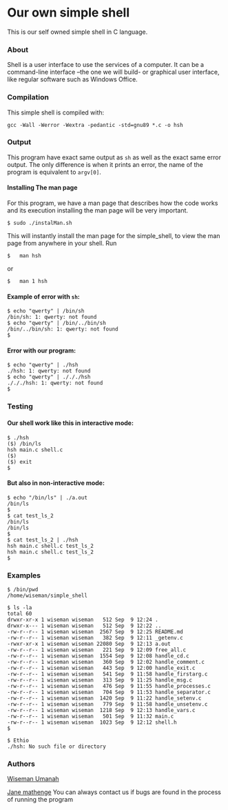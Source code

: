 # Our own simple shell

This is our self owned simple shell in C language.

### About

Shell is a user interface to use the services of a computer. It can be a command-line interface –the one we will build- or graphical user interface, like regular software such as Windows Office.

### Compilation
This simple shell is compiled with:
```
gcc -Wall -Werror -Wextra -pedantic -std=gnu89 *.c -o hsh
```

### Output
This program have exact same output as ```sh``` as well as the exact same error output. The only difference is when it prints an error, the name of the program is equivalent to ```argv[0]```.

#### Installing The man page
For this program, we have a man page that describes how the code works and its execution installing the man page will
be very important.
```
$ sudo ./instalMan.sh
```
This will instantly install the man page for the simple_shell, to view the man page from anywhere in your shell. Run
```
$   man hsh
```
or
```
$   man 1 hsh
```
#### Example of error with ```sh```:
```
$ echo "qwerty" | /bin/sh
/bin/sh: 1: qwerty: not found
$ echo "qwerty" | /bin/../bin/sh
/bin/../bin/sh: 1: qwerty: not found
$
```

#### Error with our program:

```
$ echo "qwerty" | ./hsh
./hsh: 1: qwerty: not found
$ echo "qwerty" | ./././hsh
./././hsh: 1: qwerty: not found
$
```
### Testing
#### Our shell work like this in interactive mode:
```
$ ./hsh
($) /bin/ls
hsh main.c shell.c
($)
($) exit
$
```

#### But also in non-interactive mode:
```
$ echo "/bin/ls" | ./a.out
/bin/ls
$
$ cat test_ls_2
/bin/ls
/bin/ls
$
$ cat test_ls_2 | ./hsh
hsh main.c shell.c test_ls_2
hsh main.c shell.c test_ls_2
$
```
### Examples
```
$ /bin/pwd
/home/wiseman/simple_shell
```

```
$ ls -la
total 60
drwxr-xr-x 1 wiseman wiseman   512 Sep  9 12:24 .
drwxr-x--- 1 wiseman wiseman   512 Sep  9 12:22 ..
-rw-r--r-- 1 wiseman wiseman  2567 Sep  9 12:25 README.md
-rw-r--r-- 1 wiseman wiseman   382 Sep  9 12:11 _getenv.c
-rwxr-xr-x 1 wiseman wiseman 22080 Sep  9 12:13 a.out
-rw-r--r-- 1 wiseman wiseman   221 Sep  9 12:09 free_all.c
-rw-r--r-- 1 wiseman wiseman  1554 Sep  9 12:08 handle_cd.c
-rw-r--r-- 1 wiseman wiseman   360 Sep  9 12:02 handle_comment.c
-rw-r--r-- 1 wiseman wiseman   443 Sep  9 12:00 handle_exit.c
-rw-r--r-- 1 wiseman wiseman   541 Sep  9 11:58 handle_firstarg.c
-rw-r--r-- 1 wiseman wiseman   313 Sep  9 11:25 handle_msg.c
-rw-r--r-- 1 wiseman wiseman   476 Sep  9 11:55 handle_processes.c
-rw-r--r-- 1 wiseman wiseman   704 Sep  9 11:53 handle_separator.c
-rw-r--r-- 1 wiseman wiseman  1420 Sep  9 11:22 handle_setenv.c
-rw-r--r-- 1 wiseman wiseman   779 Sep  9 11:58 handle_unsetenv.c
-rw-r--r-- 1 wiseman wiseman  1218 Sep  9 12:13 handle_vars.c
-rw-r--r-- 1 wiseman wiseman   501 Sep  9 11:32 main.c
-rw-r--r-- 1 wiseman wiseman  1023 Sep  9 12:12 shell.h
$ 
```

```
$ Ethio
./hsh: No such file or directory
```

### Authors
[Wiseman Umanah](https://github.com/wiseman-umanah)

[Jane mathenge](https://github.com/codingbot995)
You can always contact us if bugs are found in the process of running the program
